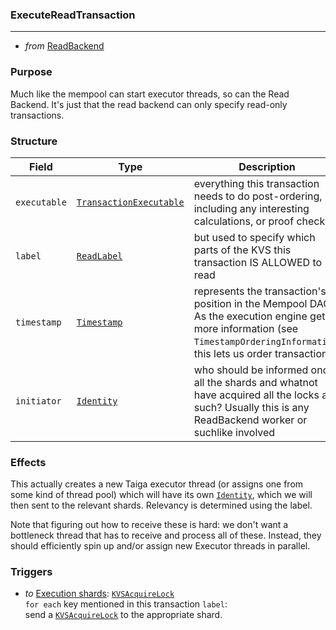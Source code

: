 ### ExecuteReadTransaction
---
* _from_ [ReadBackend](#ReadBackend)

### Purpose
Much like the mempool can start executor threads, so can the Read Backend. It's just that the read backend can only specify read-only transactions.

### Structure
| Field | Type | Description |
| ----- | ---- | ----------- |
| `executable` | [`TransactionExecutable`](#TransactionExecutable) | everything this transaction needs to do post-ordering, including any interesting calculations, or proof checks |
| `label` | [`ReadLabel`](#ReadLabel) | but used to specify which parts of the KVS this transaction IS ALLOWED to read |
| `timestamp` | [`Timestamp`](#Timestamp) | represents the transaction's position in the Mempool DAG. As the execution engine gets more information (see `TimestampOrderingInformation`, this lets us order transactions. |
| `initiator` | [`Identity`](#Identity) | who should be informed once all the shards and whatnot have acquired all the locks and such? Usually this is any ReadBackend worker or suchlike involved |

### Effects
This actually creates a new Taiga executor thread (or assigns one from some kind of thread pool) which will have its own [`Identity`](#Identity), which we will then sent to the relevant shards. Relevancy is determined using the label.

Note that figuring out how to receive these is hard: we don't want a bottleneck thread that has to receive and process all of these. Instead, they should efficiently spin up and/or assign new Executor threads in parallel. 

### Triggers
- _to_ [Execution shards](#Shards): [`KVSAcquireLock`](#KVSAcquireLock)  
  `for each` key mentioned in this transaction `label`:  
   send a [`KVSAcquireLock`](#KVSAcquireLock) to the appropriate shard. 

